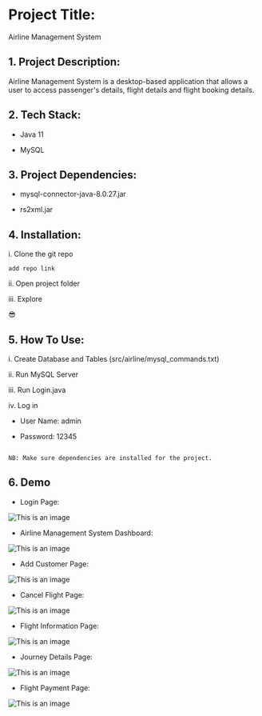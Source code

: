 # Project Title:

Airline Management System

## 1. Project Description:

Airline Management System is a desktop-based application that allows a user to access passenger's details, flight details and flight booking details.


## 2. Tech Stack:

- Java 11

- MySQL

## 3. Project Dependencies:

- mysql-connector-java-8.0.27.jar
  
- rs2xml.jar

## 4. Installation:

i. Clone the git repo

```
add repo link 
```

ii. Open project folder

iii. Explore

😎

## 5. How To Use:

i. Create Database and Tables (src/airline/mysql_commands.txt)

ii. Run MySQL Server

iii. Run Login.java

iv. Log in 

- User Name: admin

- Password: 12345

```

NB: Make sure dependencies are installed for the project.
```

## 6. Demo

- Login Page:

![This is an image](src/airline/login.png)

- Airline Management System Dashboard:

![This is an image](src/airline/dashboard.png)

- Add Customer Page:

![This is an image](src/airline/add_customer.png)

- Cancel Flight Page:

![This is an image](src/airline/cancel.png)

- Flight Information Page:

![This is an image](src/airline/flight_info.png)

- Journey Details Page:

![This is an image](src/airline/journey_details.png)

- Flight Payment Page:

![This is an image](src/airline/payment.png)
